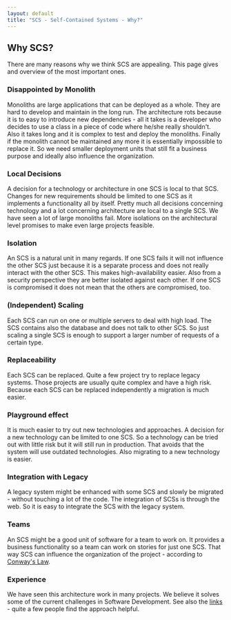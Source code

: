 ```yaml
---
layout: default
title: "SCS - Self-Contained Systems - Why?"
---
```


Why SCS?
---

There are many reasons why we think SCS are appealing. This page gives
and overview of the most important ones.

### Disappointed by Monolith

Monoliths are large applications that can be deployed as a whole. They
are hard to develop and maintain in the long run. The architecture
rots because it is to easy to introduce new dependencies - all it
takes is a developer who decides to use a class in a piece of code
where he/she really shouldn't. Also it takes long and it is complex to
test and deploy the monoliths. Finally if the monolith cannot be
maintained any more it is essentially impossible to replace it. So we
need smaller deployment units that still fit a business purpose and
ideally also influence the organization.

### Local Decisions

A decision for a technology or architecture in one SCS is local to
that SCS. Changes for new requirements should be limited to one SCS as
it implements a functionality all by itself. Pretty much all decisions
concerning technology and a lot concerning architecture are local to a
single SCS. We have seen a lot of large monoliths fail. More
isolations on the architectural level promises to make even large
projects feasible.

### Isolation

An SCS is a natural unit in many regards. If one SCS fails it will not
influence the other SCS just because it is a separate process and does
not really interact with the other SCS. This makes high-availability
easier. Also from a security perspective they are better isolated
against each other. If one SCS is compromised it does not mean that
the others are compromised, too.

### (Independent) Scaling

Each SCS can run on one or multiple servers to deal with high
load. The SCS contains also the database and does not talk to other
SCS. So just scaling a single SCS is enough to support a larger number
of requests of a certain type.

### Replaceability

Each SCS can be replaced. Quite a few project try to replace legacy
systems. Those projects are usually quite complex and have a high
risk. Because each SCS can be replaced independently a migration is
much easier.

### Playground effect

It is much easier to try out new technologies and approaches. A
decision for a new technology can be limited to one SCS. So a
technology can be tried out with little risk but it will still run in
production. That avoids that the system will use outdated
technologies. Also migrating to a new technology is easier.

### Integration with Legacy

A legacy system might be enhanced with some SCS and slowly be
migrated - without touching a lot of the code. The integration of SCSs
is through the web. So it is easy to integrate the SCS with the legacy
system.

### Teams

An SCS might be a good unit of software for a team to work on. It
provides a business functionality so a team can work on stories for
just one SCS. That way SCS can influence the organization of the
project - according to [Conway's Law](http://www.melconway.com/Home/Conways_Law.html).

### Experience

We have seen this architecture work in many projects. We believe it
solves some of the current challenges in Software Development. See
also the [links](/links.html) - quite a few people find the
approach helpful.
